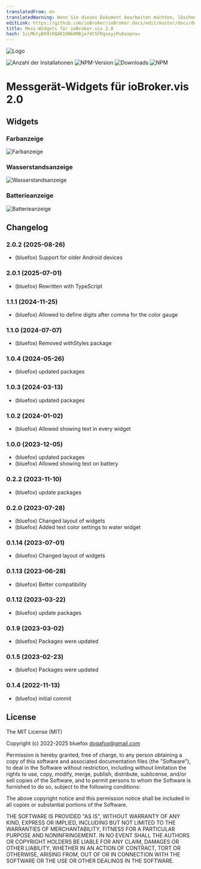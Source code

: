 ```yaml
---
translatedFrom: en
translatedWarning: Wenn Sie dieses Dokument bearbeiten möchten, löschen Sie bitte das Feld "translationsFrom". Andernfalls wird dieses Dokument automatisch erneut übersetzt
editLink: https://github.com/ioBroker/ioBroker.docs/edit/master/docs/de/adapterref/iobroker.vis-2-widgets-gauges/README.md
title: Mess-Widgets für ioBroker.vis 2.0
hash: 5iLMGtyB99lRQAK1ONkHMBjo74t5FRqsayjPu8xopns=
---
```

![Logo](../../../en/adapterref/iobroker.vis-2-widgets-gauges/admin/vis-2-widgets-gauges.png)

![Anzahl der Installationen](http://iobroker.live/badges/vis-2-widgets-gauges-stable.svg)
![NPM-Version](http://img.shields.io/npm/v/iobroker.vis-2-widgets-gauges.svg)
![Downloads](https://img.shields.io/npm/dm/iobroker.vis-2-widgets-gauges.svg)
![NPM](https://nodei.co/npm/iobroker.vis-2-widgets-gauges.png?downloads=true)

# Messgerät-Widgets für ioBroker.vis 2.0
## Widgets
### Farbanzeige
![Farbanzeige](../../../en/adapterref/iobroker.vis-2-widgets-gauges/img/color-gauge.png)

### Wasserstandsanzeige
![Wasserstandsanzeige](../../../en/adapterref/iobroker.vis-2-widgets-gauges/img/water-gauge.png)

### Batterieanzeige
![Batterieanzeige](../../../en/adapterref/iobroker.vis-2-widgets-gauges/img/battery-gauge.png)

<!-- Platzhalter für die nächste Version (am Anfang der Zeile):

### **IN ARBEIT** -->

## Changelog
### 2.0.2 (2025-08-26)
* (bluefox) Support for older Android devices

### 2.0.1 (2025-07-01)
* (bluefox) Rewritten with TypeScript

### 1.1.1 (2024-11-25)
* (bluefox) Allowed to define digits after comma for the color gauge

### 1.1.0 (2024-07-07)
* (bluefox) Removed withStyles package

### 1.0.4 (2024-05-26)
* (bluefox) updated packages

### 1.0.3 (2024-03-13)
* (bluefox) updated packages

### 1.0.2 (2024-01-02)
* (bluefox) Allowed showing text in every widget

### 1.0.0 (2023-12-05)
* (bluefox) updated packages
* (bluefox) Allowed showing text on battery

### 0.2.2 (2023-11-10)
* (bluefox) update packages

### 0.2.0 (2023-07-28)
* (bluefox) Changed layout of widgets
* (bluefox) Added text color settings to water widget

### 0.1.14 (2023-07-01)
* (bluefox) Changed layout of widgets

### 0.1.13 (2023-06-28)
* (bluefox) Better compatibility

### 0.1.12 (2023-03-22)
* (bluefox) update packages

### 0.1.9 (2023-03-02)
* (bluefox) Packages were updated

### 0.1.5 (2023-02-23)
* (bluefox) Packages were updated

### 0.1.4 (2022-11-13)
* (bluefox) initial commit

## License
The MIT License (MIT)

Copyright (c) 2022-2025 bluefox <dogafox@gmail.com>

Permission is hereby granted, free of charge, to any person obtaining a copy
of this software and associated documentation files (the "Software"), to deal
in the Software without restriction, including without limitation the rights
to use, copy, modify, merge, publish, distribute, sublicense, and/or sell
copies of the Software, and to permit persons to whom the Software is
furnished to do so, subject to the following conditions:

The above copyright notice and this permission notice shall be included in
all copies or substantial portions of the Software.

THE SOFTWARE IS PROVIDED "AS IS", WITHOUT WARRANTY OF ANY KIND, EXPRESS OR
IMPLIED, INCLUDING BUT NOT LIMITED TO THE WARRANTIES OF MERCHANTABILITY,
FITNESS FOR A PARTICULAR PURPOSE AND NONINFRINGEMENT. IN NO EVENT SHALL THE
AUTHORS OR COPYRIGHT HOLDERS BE LIABLE FOR ANY CLAIM, DAMAGES OR OTHER
LIABILITY, WHETHER IN AN ACTION OF CONTRACT, TORT OR OTHERWISE, ARISING FROM,
OUT OF OR IN CONNECTION WITH THE SOFTWARE OR THE USE OR OTHER DEALINGS IN
THE SOFTWARE.